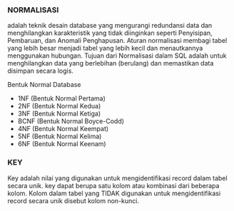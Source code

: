 ### NORMALISASI 

adalah teknik desain database yang mengurangi redundansi data dan menghilangkan karakteristik yang tidak diinginkan seperti Penyisipan, Pembaruan, dan Anomali Penghapusan. Aturan normalisasi membagi tabel yang lebih besar menjadi tabel yang lebih kecil dan menautkannya menggunakan hubungan. Tujuan dari Normalisasi dalam SQL adalah untuk menghilangkan data yang berlebihan (berulang) dan memastikan data disimpan secara logis.

Bentuk Normal Database

- 1NF (Bentuk Normal Pertama)
- 2NF (Bentuk Normal Kedua)
- 3NF (Bentuk Normal Ketiga)
- BCNF (Bentuk Normal Boyce-Codd)
- 4NF (Bentuk Normal Keempat)
- 5NF (Bentuk Normal Kelima)
- 6NF (Bentuk Normal Keenam)

### KEY

Key adalah nilai yang digunakan untuk mengidentifikasi record dalam tabel secara unik. key dapat berupa satu kolom atau kombinasi dari beberapa kolom. Kolom dalam tabel yang TIDAK digunakan untuk mengidentifikasi record secara unik disebut kolom non-kunci. 